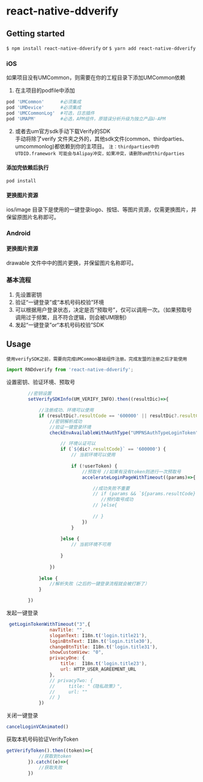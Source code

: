 
# react-native-ddverify

## Getting started

`$ npm install react-native-ddverify` or `$ yarn add react-native-ddverify`


### iOS
如果项目没有UMCommon，则需要在你的工程目录下添加UMCommon依赖<br>
1. 在主项目的podfile中添加
```Ruby
pod 'UMCommon'    	#必须集成
pod 'UMDevice'    	#必须集成
pod 'UMCCommonLog'	#可选，日志插件
pod 'UMAPM' 		#必选，APM组件，原错误分析升级为独立产品U-APM

```
2. 或者去um官方sdk手动下载Verify的SDK<br>
手动将除了verify 文件夹之外的，其他sdk文件(common、thirdparties、umcommonlog)都依赖到你的主项目。
`注：thirdparties中的UTDID.framework 可能会与Alipay冲突，如果冲突，请删除um的thirdparties`

#### 添加完依赖后执行
`pod install`

#### 更换图片资源
ios/image 目录下是使用的一键登录logo、按钮、等图片资源，仅需更换图片，并保留原图片名称即可。

### Android

#### 更换图片资源
drawable 文件中中的图片更换，并保留图片名称即可。

### 基本流程
1. 先设置密钥
2. 验证“一键登录”或“本机号码校验”环境
3. 可以根据用户登录状态，决定是否“预取号”，仅可以调用一次。（如果预取号调用过于频繁，且不符合逻辑，则会被UM限制）
4. 发起“一键登录”or“本机号码校验”SDK
## Usage

`使用verifySDK之前，需要向完成UMCommon基础组件注册。完成友盟的注册之后才能使用`

```javascript
import RNDdverify from 'react-native-ddverify';
```
设置密钥、验证环境、预取号
```javascript
		//密钥设置
        setVerifySDKInfo(UM_VERIFY_INFO).then((resultDic)=>{

            //注册成功、环境可以使用
            if (resultDic?.resultCode == '600000' || resultDic?.resultCode == '600024') {
                //密钥解析成功
				//验证一键登录环境
                checkEnvAvailableWithAuthType("UMPNSAuthTypeLoginToken").then((dic)=>{

                    // 环境认证可以
                    if (`${dic?.resultCode}` == '600000') {
                        // 当前环境可以使用
                        
                        if (!userToken) {
                            //预取号 //如果有没有token则进行一次预取号
                            accelerateLoginPageWithTimeout((params)=>{

								//成功失败不重要
                                // if (params && `${params.resultCode}` == '600000') {
                                   //预约取号成功 
                                // }else{
                              
                                // }
                            })
                        }
                        
                    }else {
                        // 当前环境不可用
                        
                    }
                
                })
          
            }else {
                //解析失败（之后的一键登录流程就会被打断了）
            }

        })
```

发起一键登录
```js
 getLoginTokenWithTimeout("3",{
                navTitle: "",
                sloganText: I18n.t('login.title21'),
                loginBtnText: I18n.t('login.title30'),
                changeBtnTitle: I18n.t('login.title31'),
                showCustomView: "0",
                privacyOne: {
                    title:  I18n.t('login.title23'),
                    url: HTTP_USER_AGREEMENT_URL
                },
                // privacyTwo: {
                //     title: "《隐私政策》",
                //     url: ""
                // }
            })
```
关闭一键登录
```js
cancelLoginVCAnimated()
```
获取本机号码验证VerifyToken
```js
getVerifyToken().then((token)=>{
            //获取到token
        }).catch((e)=>{
            //获取失败
        })
```
